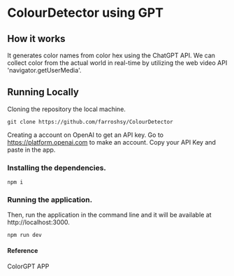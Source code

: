 # ColourDetector using GPT


## How it works

It generates color names from color hex using the ChatGPT API. We can collect color from the actual world in real-time by utilizing the web video API 'navigator.getUserMedia'.


## Running Locally

Cloning the repository the local machine.
```
git clone https://github.com/farroshsy/ColourDetector
```

Creating a account on OpenAI to get an API key.
Go to https://platform.openai.com to make an account.
Copy your API Key and paste in the app.

### Installing the dependencies.
```
npm i
```

### Running the application.
Then, run the application in the command line and it will be available at http://localhost:3000.

```
npm run dev
```

#### Reference
ColorGPT APP
